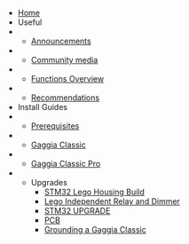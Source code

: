 * [Home](/)
* Useful
* - [Announcements](announcements/)
* - [Community media](community/community-media.md)
* - [Functions Overview](guides/functions-guide.md)
* - [Recommendations](learning/learning-sources.md)
* Install Guides
* - [Prerequisites](prereq/prerequisites.md)
* - [Gaggia Classic](gc/gaggia-classic.md)
* - [Gaggia Classic Pro](gcp/gaggia-classic-pro-new-classic.md)
* - Upgrades
    * [STM32 Lego Housing Build](guides/lego-component-build-guide.md)
    * [Lego Independent Relay and Dimmer](guides/lego-independent-relay-dimmer.md)
    * [STM32 UPGRADE](stm32-upgrade-pack/blackpill.md)
    * [PCB](pcb/singleboard.md)
    * [Grounding a Gaggia Classic](guides/grounding-a-gaggia-classic.md)
